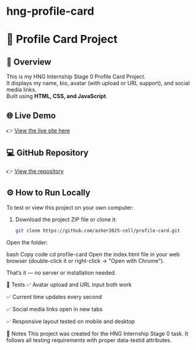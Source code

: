 # hng-profile-card
# 🌟 Profile Card Project

## 📌 Overview
This is my HNG Internship Stage 0 Profile Card Project.  
It displays my name, bio, avatar (with upload or URL support), and social media links.  
Built using **HTML, CSS, and JavaScript**.

## 🌐 Live Demo
👉 [View the live site here](https://asher2025-cell.github.io/profile-card/)

## 💻 GitHub Repository
👉 [View the repository](https://github.com/asher2025-cell/profile-card)

## ⚙️ How to Run Locally
To test or view this project on your own computer:
1. Download the project ZIP file or clone it:
   ```bash
   git clone https://github.com/asher2025-cell/profile-card.git
Open the folder:

bash
Copy code
cd profile-card
Open the index.html file in your web browser (double-click it or right-click → "Open with Chrome").

That’s it — no server or installation needed.

🧪 Tests
✅ Avatar upload and URL input both work

✅ Current time updates every second

✅ Social media links open in new tabs

✅ Responsive layout tested on mobile and desktop

📝 Notes
This project was created for the HNG Internship Stage 0 task.
It follows all testing requirements with proper data-testid attributes.
